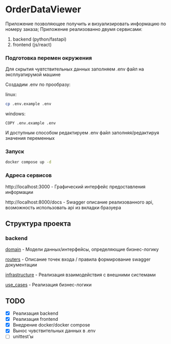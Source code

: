 # OrderDataViewer

Приложение позволяющее получить и визуализировать информацию по номеру заказа; 
Приложение реализованно двумя сервисами: 

1) backend (python/fastapi)
2) frontend (js/react)

### Подготовка перемен окружения

Для скрытия чувтствительных данных заполняем .env файл на эксплуатирумой машине

Создадим .env по прообразу:

linux:
```bash
cp .env.example .env
```
windows:
```commandline
COPY .env.example .env
```

И доступным способом редактируем .env файл заполняя/редактируя значения переменных 

### Запуск

```bash
docker compose up -d
```

### Адреса сервисов

http://localhost:3000 - Графический интерфейс предоставления информации

http://localhost:8000/docs - Swagger описание реализованного api, возможность использовать api из вкладки бразуера  


## Структура проекта

### backend

[domain](backend%2Fdomain) - Модели данных/интерфейсы, определяющие бизнес-логику

[routers](backend%2Frouters) - Описание точек входа / правила формирование swagger документации

[infrastructure](backend%2Finfrastructure) - Реализация взаимодействия с внешними системами 

[use_cases](backend%2Fuse_cases) - Реализация бизнес-логики


## TODO
- [x] Реализация backend  
- [x] Реализация frontend 
- [x] Внедрение docker/docker compose 
- [x] Вынос чувствительных данных в .env 
- [ ] unittest'ы
